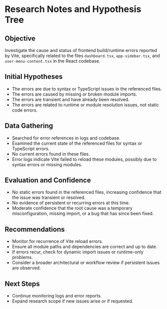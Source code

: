 # Research Notes and Hypothesis Tree

## Objective
Investigate the cause and status of frontend build/runtime errors reported by Vite, specifically related to the files `dashboard.tsx`, `app-sidebar.tsx`, and `user-menu-content.tsx` in the React codebase.

## Initial Hypotheses
- The errors are due to syntax or TypeScript issues in the referenced files.
- The errors are caused by missing or broken module imports.
- The errors are transient and have already been resolved.
- The errors are related to runtime or module resolution issues, not static code errors.

## Data Gathering
- Searched for error references in logs and codebase.
- Examined the current state of the referenced files for syntax or TypeScript errors.
- No current errors found in these files.
- Error logs indicate Vite failed to reload these modules, possibly due to syntax errors or missing modules.

## Evaluation and Confidence
- No static errors found in the referenced files, increasing confidence that the issue was transient or resolved.
- No evidence of persistent or recurring errors at this time.
- Moderate confidence that the root cause was a temporary misconfiguration, missing import, or a bug that has since been fixed.

## Recommendations
- Monitor for recurrence of Vite reload errors.
- Ensure all module paths and dependencies are correct and up to date.
- If errors recur, check for dynamic import issues or runtime-only problems.
- Consider a broader architectural or workflow review if persistent issues are observed.

## Next Steps
- Continue monitoring logs and error reports.
- Expand research scope if new issues arise or if requested.
